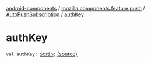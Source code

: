 [android-components](../../index.md) / [mozilla.components.feature.push](../index.md) / [AutoPushSubscription](index.md) / [authKey](./auth-key.md)

# authKey

`val authKey: `[`String`](https://kotlinlang.org/api/latest/jvm/stdlib/kotlin/-string/index.html) [(source)](https://github.com/mozilla-mobile/android-components/blob/master/components/feature/push/src/main/java/mozilla/components/feature/push/AutoPushFeature.kt#L353)